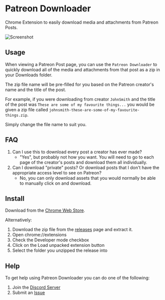 # Patreon Downloader

Chrome Extension to easily download media and attachments from Patreon Posts.

![Screenshot](https://raw.githubusercontent.com/sneat/patreon-downloader/main/screenshot/screenshot.png "Screenshot")

## Usage

When viewing a Patreon Post page, you can use the `Patreon Downloader` to quickly download all of the media and attachments from that post as a zip in your Downloads folder.

The zip file name will be pre-filled for you based on the Patreon creator's name and the title of the post.

For example, if you were downloading from creator `JohnSmith` and the title of the post was `These are some of my favourite things...` you would be given a zip file called `johnsmith-these-are-some-of-my-favourite-things.zip`.

Simply change the file name to suit you.

## FAQ

1. Can I use this to download every post a creator has ever made?
   - "Yes", but probably not how you want. You will need to go to each page of the creator's posts and download them all individually.
2. Can I download "private" posts? Or download posts that I don't have the appropriate access level to see on Patreon?
   - No, you can only download assets that you would normally be able to manually click on and download.

## Install

Download from the [Chrome Web Store](https://chrome.google.com/webstore/detail/patreon-downloader/mnfjhjpninhcccbahcdbcphpifofoajc?hl=en-GB).

Alternatively: 

1. Download the zip file from the [releases](https://github.com/sneat/patreon-downloader/releases/) page and extract it.
2. Open chrome://extensions
3. Check the Developer mode checkbox
4. Click on the Load unpacked extension button
5. Select the folder you unzipped the release into

## Help

To get help using Patreon Downloader you can do one of the following:

1. Join the [Discord Server](https://discord.gg/NQkFhnxcqC)
2. Submit an [Issue](https://github.com/sneat/patreon-downloader/issues)

